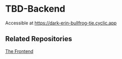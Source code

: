 # TBD-Backend

Accessible at https://dark-erin-bullfrog-tie.cyclic.app

## Related Repositories

[The Frontend](https://github.com/ahmadzaki2975/TBD-Backend)
